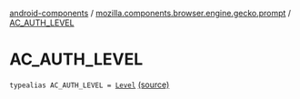 [android-components](../index.md) / [mozilla.components.browser.engine.gecko.prompt](index.md) / [AC_AUTH_LEVEL](./-a-c_-a-u-t-h_-l-e-v-e-l.md)

# AC_AUTH_LEVEL

`typealias AC_AUTH_LEVEL = `[`Level`](../mozilla.components.concept.engine.prompt/-prompt-request/-authentication/-level/index.md) [(source)](https://github.com/mozilla-mobile/android-components/blob/master/components/browser/engine-gecko-beta/src/main/java/mozilla/components/browser/engine/gecko/prompt/GeckoPromptDelegate.kt#L44)